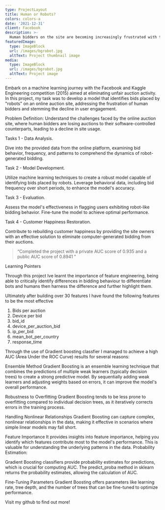 ```yaml
---
type: ProjectLayout
title: Human or Robots?
colors: colors-a
date: '2021-12-31'
client: Facebook
description: >-
  Human bidders on the site are becoming increasingly frustrated with their inability to win auctions vs. their software-controlled counterparts. As a result, usage from the site's core customer base is plummeting.
featuredImage:
  type: ImageBlock
  url: /images/bgrobot.jpg
  altText: Project thumbnail image
media:
  type: ImageBlock
  url: /images/bgrobot.jpg
  altText: Project image
---
```


Embark on a machine learning journey with the Facebook and Kaggle Engineering competition (2015) aimed at eliminating unfair auction activity. In this project, my task was to develop a model that identifies bids placed by "robots" on an online auction site, addressing the frustration of human bidders and stemming the decline in user engagement.


Problem Definition: Understand the challenges faced by the online auction site, where human bidders are losing auctions to their software-controlled counterparts, leading to a decline in site usage.

Tasks 1 - Data Analysis.

Dive into the provided data from the online platform, examining bid behavior, frequency, and patterns to comprehend the dynamics of robot-generated bidding.

Task 2 - Model Development.

Utilize machine learning techniques to create a robust model capable of identifying bids placed by robots. Leverage behavioral data, including bid frequency over short periods, to enhance the model's accuracy.

Task 3 - Evaluation.

Assess the model's effectiveness in flagging users exhibiting robot-like bidding behavior. Fine-tune the model to achieve optimal performance.

Task 4 - Customer Happiness Restoration.

Contribute to rebuilding customer happiness by providing the site owners with an effective solution to eliminate computer-generated bidding from their auctions.

> “Completed the project with a private AUC score of 0.935 and a public AUC score of 0.8941 ”

Learning Pointers

Through this project Ive learnt the importance of feature engineering, being able to critically identify differences in bidding behaviour to differentiate bots and humans then harness the difference and further highlight them.

Ultimately after building over 30 features I have found the following features to be the most effective
1. Bids per auction
2. Device per bid
3. bid_id
4. device_per_auction_bid
5. ip_per_bid
6. mean_bot_per_country
7. response_time

Through the use of Gradient boosting classfier I managed to achieve a high AUC (Area Under the ROC Curve) results for several reasons:

Ensemble Method
Gradient Boosting is an ensemble learning technique that combines the predictions of multiple weak learners (typically decision trees) to create a strong predictive model.
By sequentially adding weak learners and adjusting weights based on errors, it can improve the model's overall performance.

Robustness to Overfitting
Gradient Boosting tends to be less prone to overfitting compared to individual decision trees, as it iteratively corrects errors in the training process.

Handling Nonlinear Relationships
Gradient Boosting can capture complex, nonlinear relationships in the data, making it effective in scenarios where simple linear models may fall short.

Feature Importance
It provides insights into feature importance, helping you identify which features contribute most to the model's performance. This is valuable for understanding the underlying patterns in the data.
Probability Estimation:

Gradient Boosting classifiers provide probability estimates for predictions, which is crucial for computing AUC. The predict_proba method in sklearn returns the probability estimates, allowing the calculation of AUC.

Fine-Tuning Parameters
Gradient Boosting offers parameters like learning rate, tree depth, and the number of trees that can be fine-tuned to optimize performance.

Visit my github to find out more!
